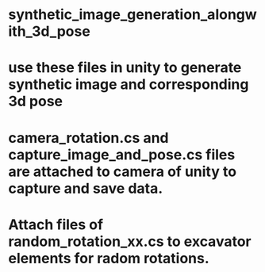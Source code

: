# synthetic_image_generation_alongwith_3d_pose
# use these files in unity to generate synthetic image and corresponding 3d pose
# camera_rotation.cs and capture_image_and_pose.cs files are attached to camera of unity to capture and save data.
# Attach files of random_rotation_xx.cs to excavator elements for radom rotations. 
